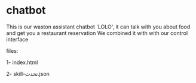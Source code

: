 # chatbot

This is our waston assistant chatbot 'LOLO', it can talk with you about food and get you a restaurant reservation
We combined it with with our control interface

files:

1- index.html 

2- skill-تحدث.json
